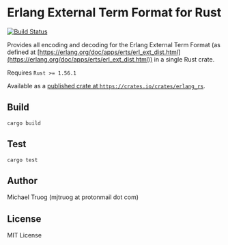 Erlang External Term Format for Rust
====================================

[![Build Status](https://app.travis-ci.com/okeuday/erlang_rs.svg?branch=master)](https://app.travis-ci.com/okeuday/erlang_rs)

Provides all encoding and decoding for the Erlang External Term Format
(as defined at [https://erlang.org/doc/apps/erts/erl_ext_dist.html](https://erlang.org/doc/apps/erts/erl_ext_dist.html))
in a single Rust crate.

Requires `Rust >= 1.56.1`

Available as a [published crate at `https://crates.io/crates/erlang_rs`](https://crates.io/crates/erlang_rs).

Build
-----

    cargo build

Test
----

    cargo test

Author
------

Michael Truog (mjtruog at protonmail dot com)

License
-------

MIT License



